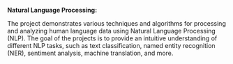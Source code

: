 **Natural Language Processing:**

The project demonstrates various techniques and algorithms for processing and analyzing human language data using Natural Language Processing (NLP). 
The goal of the projects is to provide an intuitive understanding of different NLP tasks, such as text classification, named entity recognition (NER), sentiment analysis, machine translation, and more.

